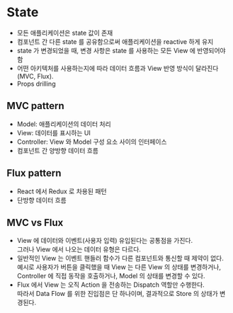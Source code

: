 # State

- 모든 애플리케이션은 state 값이 존재
- 컴포넌트 간 다른 state 를 공유함으로써 애플리케이션을 reactive 하게 유지
- state 가 변경되었을 때, 변경 사항은 state 를 사용하는 모든 View 에 반영되어야 함
- 어떤 아키텍처를 사용하는지에 따라 데이터 흐름과 View 반영 방식이 달라진다(MVC, Flux).
- Props drilling

## MVC pattern

- Model: 애플리케이션의 데이터 처리
- View: 데이터를 표시하는 UI
- Controller: View 와 Model 구성 요소 사이의 인터페이스
- 컴포넌트 간 양방향 데이터 흐름

## Flux pattern

- React 에서 Redux 로 차용된 패턴
- 단방향 데이터 흐름

## MVC vs Flux

- View 에 데이터와 이벤트(사용자 입력) 유입된다는 공통점을 가진다.  
  그러나 View 에서 나오는 데이터 유형은 다르다.
- 일반적인 View 는 이벤트 핸들러 함수가 다른 컴포넌트와 통신할 때 제약이 없다.
  예시로 사용자가 버튼을 클릭했을 때 View 는 다른 View 의 상태를 변경하거나, Controller 에 직접 동작을 호출하거나, Model 의 상태를 변경할 수 있다.
- Flux 에서 View 는 오직 Action 을 전송하는 Dispatch 역할만 수행한다.  
   따라서 Data Flow 를 위한 진입점은 단 하나이며, 결과적으로 Store 의 상태가 변경된다.
